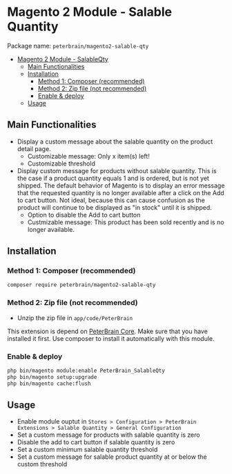 # Magento 2 Module - Salable Quantity

Package name: `peterbrain/magento2-salable-qty`

- [Magento 2 Module - SalableQty](#magento-2-module---salable-quantity)
  - [Main Functionalities](#main-functionalities)
  - [Installation](#installation)
    - [Method 1: Composer (recommended)](#method-1-composer-recommended)
    - [Method 2: Zip file (not recommended)](#method-2-zip-file-not-recommended)
    - [Enable & deploy](#enable--deploy)
  - [Usage](#usage)

## Main Functionalities

- Display a custom message about the salable quantity on the product detail page.
  - Customizable message: Only x item(s) left!
  - Customizable threshold
- Display custom message for products without salable quantity. This is the case if a product quantity equals 1 and is ordered, but is not yet shipped. The default behavior of Magento is to display an error message that the requested quantity is no longer available after a click on the Add to cart button. Not ideal, because this can cause confusion as the product will continue to be displayed as "in stock" until it is shipped.
  - Option to disable the Add to cart button
  - Custmizable message: This product has been sold recently and is no longer available.

## Installation

### Method 1: Composer (recommended)

```bash
composer require peterbrain/magento2-salable-qty
```

### Method 2: Zip file (not recommended)

- Unzip the zip file in `app/code/PeterBrain`

This extension is depend on [PeterBrain Core](https://github.com/PeterBrain/magento2-peterbrain-core). Make sure that you have installed it first. Use composer to install it automatically with this module.

### Enable & deploy

```bash
php bin/magento module:enable PeterBrain_SalableQty
php bin/magento setup:upgrade
php bin/magento cache:flush
```

## Usage

- Enable module ouptut in `Stores > Configuration > PeterBrain Extensions > Salable Quantity > General Configuration`
- Set a custom message for products with salable quantity is zero
- Disable the add to cart button if salable quantity is zero
- Set a custom minimum  salable quantity threshold
- Set a custom message for salable product quantity at or below the custom threshold
